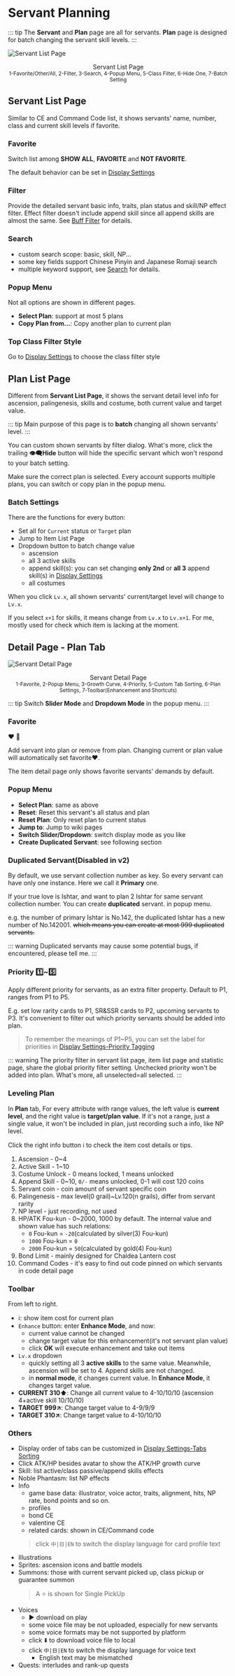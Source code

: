# Servant Planning

::: tip
The **Servant** and **Plan** page are all for servants. **Plan** page is designed for batch changing the servant skill levels.
:::


![Servant List Page](/images/en/servant-list.webp)
<figcaption style="text-align:center">Servant List Page<br><small>1-Favorite/Other/All, 2-Filter, 3-Search, 4-Popup Menu, 5-Class Filter, 6-Hide One, 7-Batch Setting</small></figcaption>


## Servant List Page
Similar to CE and Command Code list, it shows servants' name, number, class and current skill levels if favorite. 

### Favorite
Switch list among **SHOW ALL**, **FAVORITE** and **NOT FAVORITE**.

The default behavior can be set in [Display Settings](./app_setting.md#display_settings)

### Filter
Provide the detailed servant basic info, traits, plan status and skill/NP effect filter. Effect filter doesn't include append skill since all append skills are almost the same.
See [Buff Filter](./buff_filter.md) for details.

### Search
- custom search scope: basic, skill, NP...
- some key fields support Chinese Pinyin and Japanese Romaji search
- multiple keyword support, see [Search](./search_filter.md) for details.

### Popup Menu
Not all options are shown in different pages.
- **Select Plan**: support at most 5 plans
- **Copy Plan from...**: Copy another plan to current plan

### Top Class Filter Style
Go to [Display Settings](./app_setting.md#display-settings) to choose the class filter style

## Plan List Page
Different from **Servant List Page**, it shows the servant detail level info for ascension, palingenesis, skills and costume,
both current value and target value.

::: tip
Main purpose of this page is to **batch** changing all shown servants' level.
:::

You can custom shown servants by filter dialog. What's more, click the trailing **:eye_speech_bubble:Hide** button will hide the specific servant which won't respond to your batch setting. 

Make sure the correct plan is selected. Every account supports multiple plans, you can switch or copy plan in the popup menu.

### Batch Settings
There are the functions for every button:
- Set all for `Current` status or `Target` plan
- Jump to Item List Page
- Dropdown button to batch change value
  - ascension
  - all 3 active skills
  - append skill(s): you can set changing **only 2nd** or **all 3** append skill(s) in [Display Settings](./app_setting.md#display-settings)
  - all costumes

When you click `Lv.x`, all shown servants' current/target level will change to `Lv.x`.

If you select `x+1` for skills, it means change from `Lv.x` to `Lv.x+1`. For me, mostly used for check which item is lacking at the moment.


## Detail Page - Plan Tab

![Servant Detail Page](/images/en/servant-detail.webp)
<figcaption style="text-align:center">Servant Detail Page<br><small>1-Favorite, 2-Popup Menu, 3-Growth Curve, 4-Priority, 5-Custom Tab Sorting, 6-Plan Settings, 7-Toolbar(Enhancement and Shortcuts)</small></figcaption>

::: tip
Switch **Slider Mode** and **Dropdown Mode** in the popup menu.
:::

### Favorite
:heart: :white_heart:

Add servant into plan or remove from plan. Changing current or plan value will automatically set favorite:heart:.

The item detail page only shows favorite servants' demands by default.

### Popup Menu
- **Select Plan**: same as above
- **Reset**: Reset this servant's all status and plan
- **Reset Plan**: Only reset plan to current status
- **Jump to**: Jump to wiki pages
- **Switch Slider/Dropdown**: switch display mode as you like
- **Create Duplicated Servant**: see following section

### Duplicated Servant(Disabled in v2)
By default, we use servant collection number as key. So every servant can have only one instance. Here we call it **Primary** one.

If your true love is Ishtar, and want to plan 2 Ishtar for same servant collection number. You can create **duplicated** servant. in popup menu.

e.g. the number of primary Ishtar is No.142, the duplicated Ishtar has a new number of No.142001. ~~which means you can create at most 999 duplicated servants.~~

::: warning
Duplicated servants may cause some potential bugs, if encountered, please tell me.
:::

### Priority :one:~:five:
Apply different priority for servants, as an extra filter property. Default to P1, ranges from P1 to P5.

E.g. set low rarity cards to P1, SR&SSR cards to P2, upcoming servants to P3. It's convenient to filter out which priority servants should be added into plan.

> To remember the meanings of P1~P5, you can set the label for priorities in [Display Settings-Priority Tagging](./app_setting.md#display-settings)

::: warning
The priority filter in servant list page, item list page and statistic page, share the global priority filter setting.
Unchecked priority won't be added into plan. What's more, all unselected=all selected.
:::

### Leveling Plan

In **Plan** tab, For every attribute with range values, the left value is **current level**, and the right value is **target/plan value**.
If it's not a range, just a single value, it won't be included in plan, just recording such a info, like NP level.

Click the right info button :information_source: to check the item cost details or tips.

1. Ascension - 0~4
2. Active Skill - 1~10
3. Costume Unlock - 0 means locked, 1 means unlocked
4. Append Skill - 0~10, `0/-` means unlocked, 0-1 will cost 120 coins
5. Servant coin - coin amount of servant specific coin
6. Palingenesis - max level(0 grail)~Lv.120(n grails), differ from servant rarity
7. NP level - just recording, not used
8. HP/ATK Fou-kun - 0~2000, 1000 by default. The internal value and shown value has such relations:
    - `0` Fou-kun = `-20`(calculated by silver(3) Fou-kun)
    - `1000` Fou-kun = `0`
    - `2000` Fou-kun = `50`(calculated by gold(4) Fou-kun)
9. Bond Limit - mainly designed for Chaldea Lantern cost
10. Command Codes - it's easy to find out code pinned on which servants in code detail page

### Toolbar
From left to right.
- :information_source:: show item cost for current plan
- `Enhance` button: enter **Enhance Mode**, and now:
  - current value cannot be changed
  - change target value for this enhancement(it's not servant plan value)
  - click **OK** will execute enhancement and take out items
- `Lv.x` dropdown
  - quickly setting all 3 **active skills** to the same value. Meanwhile, ascension will be set to 4. Append skills are not changed.
  - in **normal mode**, it changes current value. In **Enhance Mode**, it changes target value.
- **CURRENT 310:arrow_up:**: Change all current value to 4-10/10/10 (ascension 4+active skill 10/10/10)
- **TARGET 999:arrow_upper_right:**: Change target value to 4-9/9/9
- **TARGET 310:arrow_upper_right:**: Change target value to 4-10/10/10


### Others
- Display order of tabs can be customized in [Display Settings-Tabs Sorting](./app_setting.md#display-settings)
- Click ATK/HP besides avatar to show the ATK/HP growth curve
- Skill: list active/class passive/append skills effects
- Noble Phantasm: list NP effects
- Info
  - game base data: illustrator, voice actor, traits, alignment, hits, NP rate, bond points and so on.
  - profiles
  - bond CE
  - valentine CE
  - related cards: shown in CE/Command code
  > click `中|日|EN` to switch the display language for card profile text
- Illustrations
- Sprites: ascension icons and battle models
- Summons: those with current servant picked up, class pickup or guarantee summon
  > A :star: is shown for Single PickUp
- Voices
  - :arrow_forward: download on play
  - some voice file may be not uploaded, especially for new servants
  - some voice formats may be not supported by platform
  - click :arrow_down: to download voice file to local
  - click `中|日|EN` to switch the display language for voice text
    - English text may be mismatched
- Quests: interludes and rank-up quests

